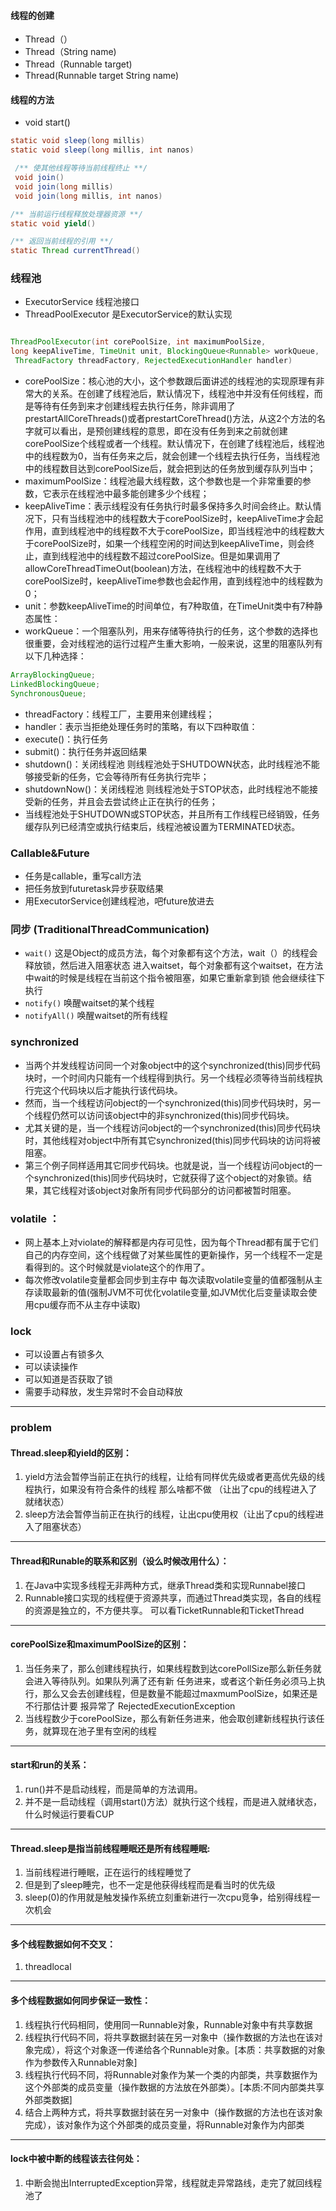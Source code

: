 #### 线程的创建
- Thread（）
- Thread（String name)
- Thread（Runnable target)
- Thread(Runnable target String name)

#### 线程的方法
- void start()

 ``` java
static void sleep(long millis)
static void sleep(long millis, int nanos)
```
``` java
 /** 使其他线程等待当前线程终止 **/
 void join()
 void join(long millis)
 void join(long millis, int nanos)
```

```java
/** 当前运行线程释放处理器资源 **/
static void yield()
```

```java
/** 返回当前线程的引用 **/
static Thread currentThread()
```

### 线程池
- ExecutorService 线程池接口
- ThreadPoolExecutor 是ExecutorService的默认实现
``` java

ThreadPoolExecutor(int corePoolSize, int maximumPoolSize,
long keepAliveTime, TimeUnit unit, BlockingQueue<Runnable> workQueue,
 ThreadFactory threadFactory, RejectedExecutionHandler handler)
```
- corePoolSize：核心池的大小，这个参数跟后面讲述的线程池的实现原理有非常大的关系。在创建了线程池后，默认情况下，线程池中并没有任何线程，而是等待有任务到来才创建线程去执行任务，除非调用了prestartAllCoreThreads()或者prestartCoreThread()方法，从这2个方法的名字就可以看出，是预创建线程的意思，即在没有任务到来之前就创建corePoolSize个线程或者一个线程。默认情况下，在创建了线程池后，线程池中的线程数为0，当有任务来之后，就会创建一个线程去执行任务，当线程池中的线程数目达到corePoolSize后，就会把到达的任务放到缓存队列当中；
- maximumPoolSize：线程池最大线程数，这个参数也是一个非常重要的参数，它表示在线程池中最多能创建多少个线程；
- keepAliveTime：表示线程没有任务执行时最多保持多久时间会终止。默认情况下，只有当线程池中的线程数大于corePoolSize时，keepAliveTime才会起作用，直到线程池中的线程数不大于corePoolSize，即当线程池中的线程数大于corePoolSize时，如果一个线程空闲的时间达到keepAliveTime，则会终止，直到线程池中的线程数不超过corePoolSize。但是如果调用了allowCoreThreadTimeOut(boolean)方法，在线程池中的线程数不大于corePoolSize时，keepAliveTime参数也会起作用，直到线程池中的线程数为0；
- unit：参数keepAliveTime的时间单位，有7种取值，在TimeUnit类中有7种静态属性：
- workQueue：一个阻塞队列，用来存储等待执行的任务，这个参数的选择也很重要，会对线程池的运行过程产生重大影响，一般来说，这里的阻塞队列有以下几种选择：
```java
ArrayBlockingQueue;
LinkedBlockingQueue;
SynchronousQueue;
```
- threadFactory：线程工厂，主要用来创建线程；
- handler：表示当拒绝处理任务时的策略，有以下四种取值：
- execute()：执行任务
- submit()：执行任务并返回结果
- shutdown()：关闭线程池 则线程池处于SHUTDOWN状态，此时线程池不能够接受新的任务，它会等待所有任务执行完毕；
- shutdownNow()：关闭线程池 则线程池处于STOP状态，此时线程池不能接受新的任务，并且会去尝试终止正在执行的任务；
- 当线程池处于SHUTDOWN或STOP状态，并且所有工作线程已经销毁，任务缓存队列已经清空或执行结束后，线程池被设置为TERMINATED状态。

### Callable&Future
- 任务是callable，重写call方法
- 把任务放到futuretask异步获取结果
- 用ExecutorService创建线程池，吧future放进去

### 同步 (TraditionalThreadCommunication)
- `wait()` 这是Object的成员方法，每个对象都有这个方法，wait（）的线程会释放锁，然后进入阻塞状态
进入waitset，每个对象都有这个waitset，在方法中wait的时候是线程在当前这个指令被阻塞，如果它重新拿到锁
他会继续往下执行
- `notify()` 唤醒waitset的某个线程
- `notifyAll()` 唤醒waitset的所有线程

### synchronized

- 当两个并发线程访问同一个对象object中的这个synchronized(this)同步代码块时，一个时间内只能有一个线程得到执行。另一个线程必须等待当前线程执行完这个代码块以后才能执行该代码块。
- 然而，当一个线程访问object的一个synchronized(this)同步代码块时，另一个线程仍然可以访问该object中的非synchronized(this)同步代码块。
- 尤其关键的是，当一个线程访问object的一个synchronized(this)同步代码块时，其他线程对object中所有其它synchronized(this)同步代码块的访问将被阻塞。
- 第三个例子同样适用其它同步代码块。也就是说，当一个线程访问object的一个synchronized(this)同步代码块时，它就获得了这个object的对象锁。结果，其它线程对该object对象所有同步代码部分的访问都被暂时阻塞。

### volatile ：
- 网上基本上对violate的解释都是内存可见性，因为每个Thread都有属于它们自己的内存空间，这个线程做了对某些属性的更新操作，另一个线程不一定是看得到的。这个时候就是violate这个的作用了。
- 每次修改volatile变量都会同步到主存中
  每次读取volatile变量的值都强制从主存读取最新的值(强制JVM不可优化volatile变量,如JVM优化后变量读取会使用cpu缓存而不从主存中读取)
### lock
- 可以设置占有锁多久
- 可以读读操作
- 可以知道是否获取了锁
- 需要手动释放，发生异常时不会自动释放
___
### problem

#### Thread.sleep和yield的区别：<br/>

1. yield方法会暂停当前正在执行的线程，让给有同样优先级或者更高优先级的线程执行，如果没有符合条件的线程
那么啥都不做 （让出了cpu的线程进入了就绪状态）
2. sleep方法会暂停当前正在执行的线程，让出cpu使用权（让出了cpu的线程进入了阻塞状态）
___

#### Thread和Runable的联系和区别（设么时候改用什么）：<br/>
1. 在Java中实现多线程无非两种方式，继承Thread类和实现Runnabel接口
2. Runnable接口实现的线程便于资源共享，而通过Thread类实现，各自的线程的资源是独立的，不方便共享。
可以看TicketRunnable和TicketThread
___

#### corePoolSize和maximumPoolSize的区别：<br/>
1. 当任务来了，那么创建线程执行，如果线程数到达corePollSize那么新任务就会进入等待队列。如果队列满了还有新
任务进来，或者这个新任务必须马上执行，那么又会去创建线程，但是数量不能超过maxmumPoolSize，如果还是不行那估计要
报异常了 RejectedExecutionException
2. 当线程数少于corePoolSize，那么有新任务进来，他会取创建新线程执行该任务，就算现在池子里有空闲的线程

___

#### start和run的关系：<br/>
1. run()并不是启动线程，而是简单的方法调用。
2. 并不是一启动线程（调用start()方法）就执行这个线程，而是进入就绪状态，什么时候运行要看CUP
___

#### Thread.sleep是指当前线程睡眠还是所有线程睡眠: <br/>
1. 当前线程进行睡眠，正在运行的线程睡觉了
2. 但是到了sleep睡完，也不一定是他获得线程而是看当时的优先级
3. sleep(0)的作用就是触发操作系统立刻重新进行一次cpu竞争，给别得线程一次机会
___



#### 多个线程数据如何不交叉：
1. threadlocal

___

#### 多个线程数据如何同步保证一致性：
1. 线程执行代码相同，使用同一Runnable对象，Runnable对象中有共享数据
2. 线程执行代码不同，将共享数据封装在另一对象中（操作数据的方法也在该对象完成），将这个对象逐一传递给各个Runnable对象。[本质：共享数据的对象作为参数传入Runnable对象]
3. 线程执行代码不同，将Runnable对象作为某一个类的内部类，共享数据作为这个外部类的成员变量（操作数据的方法放在外部类）。[本质:不同内部类共享外部类数据]
4. 结合上两种方式，将共享数据封装在另一对象中（操作数据的方法也在该对象完成），该对象作为这个外部类的成员变量，将Runnable对象作为内部类
___

#### lock中被中断的线程该去往何处：
1. 中断会抛出InterruptedException异常，线程就走异常路线，走完了就回线程池了




